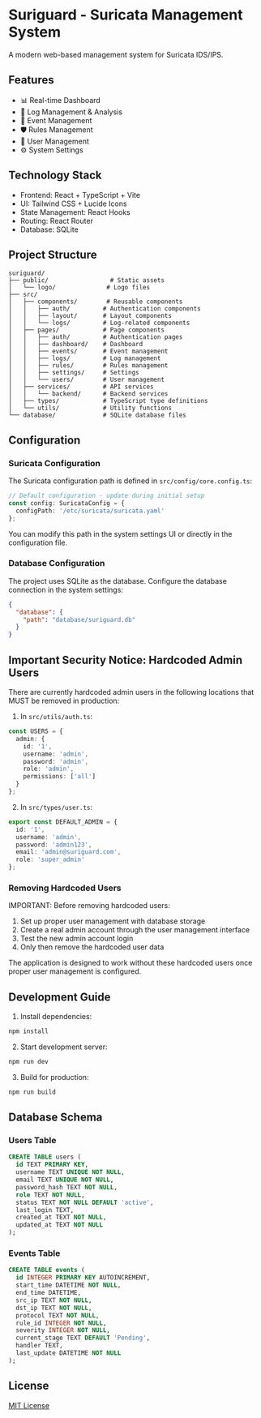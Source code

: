 # Suriguard - Suricata Management System

A modern web-based management system for Suricata IDS/IPS.

## Features

- 📊 Real-time Dashboard
- 📝 Log Management & Analysis
- 🚨 Event Management
- 🛡️ Rules Management
- 👥 User Management
- ⚙️ System Settings

## Technology Stack

- Frontend: React + TypeScript + Vite
- UI: Tailwind CSS + Lucide Icons
- State Management: React Hooks
- Routing: React Router
- Database: SQLite

## Project Structure

```
suriguard/
├── public/                 # Static assets
│   └── logo/              # Logo files
├── src/
│   ├── components/        # Reusable components
│   │   ├── auth/         # Authentication components
│   │   ├── layout/       # Layout components
│   │   └── logs/         # Log-related components
│   ├── pages/            # Page components
│   │   ├── auth/         # Authentication pages
│   │   ├── dashboard/    # Dashboard
│   │   ├── events/       # Event management
│   │   ├── logs/         # Log management
│   │   ├── rules/        # Rules management
│   │   ├── settings/     # Settings
│   │   └── users/        # User management
│   ├── services/         # API services
│   │   └── backend/      # Backend services
│   ├── types/            # TypeScript type definitions
│   └── utils/            # Utility functions
└── database/             # SQLite database files
```

## Configuration

### Suricata Configuration

The Suricata configuration path is defined in `src/config/core.config.ts`:

```typescript
// Default configuration - update during initial setup
const config: SuricataConfig = {
  configPath: '/etc/suricata/suricata.yaml'
};
```

You can modify this path in the system settings UI or directly in the configuration file.

### Database Configuration

The project uses SQLite as the database. Configure the database connection in the system settings:

```json
{
  "database": {
    "path": "database/suriguard.db"
  }
}
```

## Important Security Notice: Hardcoded Admin Users

There are currently hardcoded admin users in the following locations that MUST be removed in production:

1. In `src/utils/auth.ts`:
```typescript
const USERS = {
  admin: {
    id: '1',
    username: 'admin',
    password: 'admin',
    role: 'admin',
    permissions: ['all']
  }
};
```

2. In `src/types/user.ts`:
```typescript
export const DEFAULT_ADMIN = {
  id: '1',
  username: 'admin',
  password: 'admin123',
  email: 'admin@suriguard.com',
  role: 'super_admin'
};
```

### Removing Hardcoded Users

IMPORTANT: Before removing hardcoded users:
1. Set up proper user management with database storage
2. Create a real admin account through the user management interface
3. Test the new admin account login
4. Only then remove the hardcoded user data

The application is designed to work without these hardcoded users once proper user management is configured.

## Development Guide

1. Install dependencies:
```bash
npm install
```

2. Start development server:
```bash
npm run dev
```

3. Build for production:
```bash
npm run build
```

## Database Schema

### Users Table
```sql
CREATE TABLE users (
  id TEXT PRIMARY KEY,
  username TEXT UNIQUE NOT NULL,
  email TEXT UNIQUE NOT NULL,
  password_hash TEXT NOT NULL,
  role TEXT NOT NULL,
  status TEXT NOT NULL DEFAULT 'active',
  last_login TEXT,
  created_at TEXT NOT NULL,
  updated_at TEXT NOT NULL
);
```

### Events Table
```sql
CREATE TABLE events (
  id INTEGER PRIMARY KEY AUTOINCREMENT,
  start_time DATETIME NOT NULL,
  end_time DATETIME,
  src_ip TEXT NOT NULL,
  dst_ip TEXT NOT NULL,
  protocol TEXT NOT NULL,
  rule_id INTEGER NOT NULL,
  severity INTEGER NOT NULL,
  current_stage TEXT DEFAULT 'Pending',
  handler TEXT,
  last_update DATETIME NOT NULL
);
```

## License

[MIT License](LICENSE)